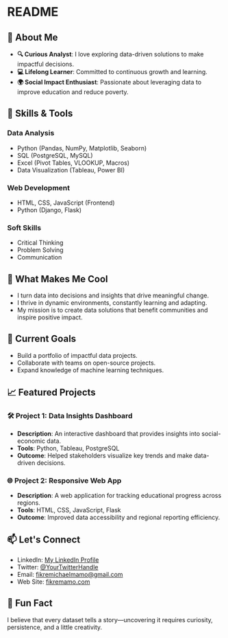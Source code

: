 # README

## 🚀 About Me

- **🔍 Curious Analyst**: I love exploring data-driven solutions to make
  impactful decisions.
- **💻 Lifelong Learner**: Committed to continuous growth and learning.
- **🌍 Social Impact Enthusiast**: Passionate about leveraging data to improve
  education and reduce poverty.

## 🔧 Skills & Tools

### **Data Analysis**

- Python (Pandas, NumPy, Matplotlib, Seaborn)
- SQL (PostgreSQL, MySQL)
- Excel (Pivot Tables, VLOOKUP, Macros)
- Data Visualization (Tableau, Power BI)

### **Web Development**

- HTML, CSS, JavaScript (Frontend)
- Python (Django, Flask)

### **Soft Skills**

- Critical Thinking
- Problem Solving
- Communication

## 🌟 What Makes Me Cool

- I turn data into decisions and insights that drive meaningful change.
- I thrive in dynamic environments, constantly learning and adapting.
- My mission is to create data solutions that benefit communities and inspire
  positive impact.

## 🌱 Current Goals

- Build a portfolio of impactful data projects.
- Collaborate with teams on open-source projects.
- Expand knowledge of machine learning techniques.

## 📈 Featured Projects

### 🛠️ Project 1: Data Insights Dashboard

- **Description**: An interactive dashboard that provides insights into
  social-economic data.
- **Tools**: Python, Tableau, PostgreSQL
- **Outcome**: Helped stakeholders visualize key trends and make data-driven
  decisions.

### 🌐 Project 2: Responsive Web App

- **Description**: A web application for tracking educational progress across
  regions.
- **Tools**: HTML, CSS, JavaScript, Flask
- **Outcome**: Improved data accessibility and regional reporting efficiency.

## 📫 Let's Connect

- LinkedIn: [My LinkedIn Profile](https://www.linkedin.com/in/fikremichael-mamo-46185b331/)
- Twitter: [@YourTwitterHandle](https://x.com/FikreMichael_M)
- Email: [fikremichaelmamo@gmail.com](mailto:fikremichaelmamo@gmail.com)
- Web Site: [fikremamo.com](https://firke-portfolio.netlify.app)

## 🎉 Fun Fact

I believe that every dataset tells a story—uncovering it requires curiosity,
persistence, and a little creativity.
